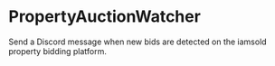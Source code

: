 # PropertyAuctionWatcher
Send a Discord message when new bids are detected on the iamsold property bidding platform.
